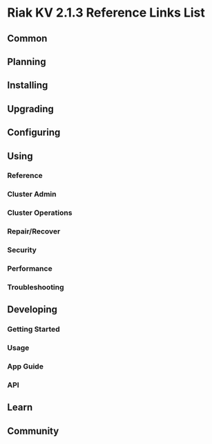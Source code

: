 # Riak KV 2.1.3 Reference Links List


## Common

[downloads]: /riak/kv/2.1.3/downloads/
[install index]: /riak/kv/2.1.3/setup/installing
[upgrade index]: /riak/kv/2.1.3/upgrading
[plan index]: /riak/kv/2.1.3/planning
[config index]: /riak/2.1.3/using/configuring/
[config reference]: /riak/kv/2.1.3/configuring/reference/
[manage index]: /riak/kv/2.1.3/using/managing
[performance index]: /riak/kv/2.1.3/using/performance
[glossary vnode]: /riak/kv/2.1.3/learn/glossary/#Vnode
[contact basho]: http://basho.com/contact/


## Planning

[plan index]: /riak/kv/2.1.3/setup/planning
[plan start]: /riak/kv/2.1.3/setup/planning/start
[plan backend]: /riak/kv/2.1.3/setup/planning/backend
[plan backend bitcask]: /riak/kv/2.1.3/setup/planning/backend/bitcask
[plan backend leveldb]: /riak/kv/2.1.3/setup/planning/backend/leveldb
[plan backend memory]: /riak/kv/2.1.3/setup/planning/backend/memory
[plan backend multi]: /riak/kv/2.1.3/setup/planning/backend/multi
[plan cluster capacity]: /riak/kv/2.1.3/setup/planning/cluster-capacity
[plan bitcask capacity]: /riak/kv/2.1.3/setup/planning/bitcask-capacity-calc
[plan best practices]: /riak/kv/2.1.3/setup/planning/best-practices
[plan future]: /riak/kv/2.1.3/setup/planning/future


## Installing

[install index]: /riak/kv/2.1.3/setup/installing
[install aws]: /riak/kv/2.1.3/setup/installing/amazon-web-services
[install debian & ubuntu]: /riak/kv/2.1.3/setup/installing/debian-ubuntu
[install freebsd]: /riak/kv/2.1.3/setup/installing/freebsd
[install mac osx]: /riak/kv/2.1.3/setup/installing/mac-osx
[install rhel & centos]: /riak/kv/2.1.3/setup/installing/rhel-centos
[install smartos]: /riak/kv/2.1.3/setup/installing/smartos
[install solaris]: /riak/kv/2.1.3/setup/installing/solaris
[install suse]: /riak/kv/2.1.3/setup/installing/suse
[install windows azure]: /riak/kv/2.1.3/setup/installing/windows-azure

[install source index]: /riak/kv/2.1.3/setup/installing/source
[install source erlang]: /riak/kv/2.1.3/setup/installing/source/erlang
[install source jvm]: /riak/kv/2.1.3/setup/installing/source/jvm

[install verify]: /riak/kv/2.1.3/setup/installing/verify


## Upgrading

[upgrade index]: /riak/kv/2.1.3/setup/upgrading
[upgrade checklist]: /riak/kv/2.1.3/setup/upgrading/checklist
[upgrade version]: /riak/kv/2.1.3/setup/upgrading/version
[upgrade cluster]: /riak/kv/2.1.3/setup/upgrading/cluster
[upgrade mdc]: /riak/kv/2.1.3/setup/upgrading/multi-datacenter
[upgrade downgrade]: /riak/kv/2.1.3/setup/upgrading/downgrade


## Configuring

[config index]: /riak/kv/2.1.3/configuring
[config basic]: /riak/kv/2.1.3/configuring/basic
[config backend]: /riak/kv/2.1.3/configuring/backend
[config manage]: /riak/kv/2.1.3/configuring/managing
[config reference]: /riak/kv/2.1.3/configuring/reference/
[config strong consistency]: /riak/kv/2.1.3/configuring/strong-consistency
[config load balance]: /riak/kv/2.1.3/configuring/load-balancing-proxy
[config mapreduce]: /riak/kv/2.1.3/configuring/map-reduce
[config search]: /riak/kv/2.1.3/configuring/search/

[config v3 mdc]: /riak/kv/2.1.3/configuring/v3-multi-datacenter
[config v3 nat]: /riak/kv/2.1.3/configuring/v3-multi-datacenter/nat
[config v3 quickstart]: /riak/kv/2.1.3/configuring/v3-multi-datacenter/quick-start
[config v3 ssl]: /riak/kv/2.1.3/configuring/v3-multi-datacenter/ssl

[config v2 mdc]: /riak/kv/2.1.3/configuring/v2-multi-datacenter
[config v2 nat]: /riak/kv/2.1.3/configuring/v2-multi-datacenter/nat
[config v2 quickstart]: /riak/kv/2.1.3/configuring/v2-multi-datacenter/quick-start
[config v2 ssl]: /riak/kv/2.1.3/configuring/v2-multi-datacenter/ssl



## Using

[use index]: /riak/kv/2.1.3/using/
[use admin commands]: /riak/kv/2.1.3/using/cluster-admin-commands
[use running cluster]: /riak/kv/2.1.3/using/running-a-cluster

### Reference

[use ref custom code]: /riak/kv/2.1.3/using/reference/custom-code
[use ref handoff]: /riak/kv/2.1.3/using/reference/handoff
[use ref monitoring]: /riak/kv/2.1.3/using/reference/monitoring
[use ref search]: /riak/kv/2.1.3/using/reference/search
[use ref 2i]: /riak/kv/2.1.3/using/reference/secondary-indexes
[use ref snmp]: /riak/kv/2.1.3/using/reference/snmp
[use ref strong consistency]: /riak/2.1.3/using/reference/strong-consistency
[use ref jmx]: /riak/kv/2.1.3/using/reference/jmx
[use ref obj del]: /riak/kv/2.1.3/using/reference/object-deletion/
[use ref v3 mdc]: /riak/kv/2.1.3/using/reference/v3-multi-datacenter
[use ref v2 mdc]: /riak/kv/2.1.3/using/reference/v2-multi-datacenter

### Cluster Admin

[use admin index]: /riak/kv/2.1.3/using/admin/
[use admin commands]: /riak/kv/2.1.3/using/admin/commands/
[use admin riak cli]: /riak/kv/2.1.3/using/admin/riak-cli/
[use admin riak-admin]: /riak/kv/2.1.3/using/admin/riak-admin/
[use admin riak control]: /riak/kv/2.1.3/using/admin/riak-control/

### Cluster Operations

[cluster ops add remove node]: /riak/kv/2.1.3/using/cluster-operations/adding-removing-nodes
[cluster ops inspect node]: /riak/kv/2.1.3/using/cluster-operations/inspecting-node
[cluster ops change info]: /riak/kv/2.1.3/using/cluster-operations/changing-cluster-info
[cluster ops load balance]: /riak/kv/2.1.3/using/cluster-operations/load-balancing
[cluster ops bucket types]: /riak/kv/2.1.3/using/cluster-operations/bucket-types
[cluster ops handoff]: /riak/kv/2.1.3/using/cluster-operations/handoff
[cluster ops log]: /riak/kv/2.1.3/using/cluster-operations/logging
[cluster ops obj del]: /riak/kv/2.1.3/using/cluster-operations/object-deletion
[cluster ops backup]: /riak/kv/2.1.3/using/cluster-operations/backing-up
[cluster ops mdc]: /riak/kv/2.1.3/using/cluster-operations/multi-datacenter
[cluster ops strong consistency]: /riak/kv/2.1.3/using/cluster-operations/strong-consistency
[cluster ops 2i]: /riak/kv/2.1.3/using/cluster-operations/secondary-indexes
[cluster ops v3 mdc]: /riak/kv/2.1.3/using/cluster-operations/v3-multi-datacenter
[cluster ops v2 mdc]: /riak/kv/2.1.3/using/cluster-operations/v2-multi-datacenter

### Repair/Recover

[repair recover index]: /riak/kv/2.1.3/repair-recovery
[repair recover index]: /riak/kv/2.1.3/repair-recovery/failure-recovery/

### Security

[security index]: /riak/kv/2.1.3/using/security/
[security basics]: /riak/kv/2.1.3/using/security/basics
[security managing]: /riak/kv/2.1.3/using/security/managing-sources/

### Performance

[perf index]: /riak/kv/2.1.3/using/performance/
[perf benchmark]: /riak/kv/2.1.3/using/performance/benchmarking
[perf open files]: /riak/kv/2.1.3/using/performance/open-files-limit/
[perf erlang]: /riak/kv/2.1.3/using/performance/erlang
[perf aws]: /riak/kv/2.1.3/using/performance/amazon-web-services
[perf latency checklist]: /riak/kv/2.1.3/using/performance/latency-reduction-checklist

### Troubleshooting

[troubleshoot http]: /riak/kv/2.1.3/using/troubleshooting/http-204


## Developing

[dev index]: /riak/kv/2.1.3/developing
[dev client libraries]: /riak/kv/2.1.3/developing/client-libraries
[dev data model]: /riak/kv/2.1.3/developing/data-modeling
[dev data types]: /riak/kv/2.1.3/developing/data-types
[dev kv model]: /riak/kv/2.1.3/developing/key-value-modeling

### Getting Started

[getting started]: /riak/kv/2.1.3/developing/getting-started
[getting started java]: /riak/kv/2.1.3/developing/getting-started/java
[getting started ruby]: /riak/kv/2.1.3/developing/getting-started/ruby
[getting started python]: /riak/kv/2.1.3/developing/getting-started/python
[getting started php]: /riak/kv/2.1.3/developing/getting-started/php
[getting started csharp]: /riak/kv/2.1.3/developing/getting-started/csharp
[getting started nodejs]: /riak/kv/2.1.3/developing/getting-started/nodejs
[getting started erlang]: /riak/kv/2.1.3/developing/getting-started/erlang
[getting started golang]: /riak/kv/2.1.3/developing/getting-started/golang

[obj model java]: /riak/kv/2.1.3/developing/getting-started/java/object-modeling
[obj model ruby]: /riak/kv/2.1.3/developing/getting-started/ruby/object-modeling
[obj model python]: /riak/kv/2.1.3/developing/getting-started/python/object-modeling
[obj model csharp]: /riak/kv/2.1.3/developing/getting-started/csharp/object-modeling
[obj model nodejs]: /riak/kv/2.1.3/developing/getting-started/nodejs/object-modeling
[obj model erlang]: /riak/kv/2.1.3/developing/getting-started/erlang/object-modeling
[obj model golang]: /riak/kv/2.1.3/developing/getting-started/golang/object-modeling

### Usage

[usage index]: /riak/kv/2.1.3/developing/usage
[usage bucket types]: /riak/kv/2.1.3/developing/usage/bucket-types
[usage commit hooks]: /riak/kv/2.1.3/developing/usage/commit-hooks
[usage conflict resolution]: /riak/kv/2.1.3/developing/usage/conflict-resolution
[usage content types]: /riak/kv/2.1.3/developing/usage/content-types
[usage create objects]: /riak/kv/2.1.3/developing/usage/create-objects
[usage custom extractors]: /riak/kv/2.1.3/developing/usage/custom-extractors
[usage delete objects]: /riak/kv/2.1.3/developing/usage/deleting-objects
[usage mapreduce]: /riak/kv/2.1.3/developing/usage/mapreduce
[usage search]: /riak/kv/2.1.3/developing/usage/search
[usage search schema]: /riak/kv/2.1.3/developing/usage/search-schemas
[usage search data types]: /riak/kv/2.1.3/developing/usage/searching-data-types
[usage 2i]: /riak/kv/2.1.3/developing/usage/secondary-indexes
[usage update objects]: /riak/kv/2.1.3/developing/usage/updating-objects

### App Guide

[apps mapreduce]: /riak/kv/2.1.3/developing/app-guide/advanced-mapreduce
[apps replication properties]: /riak/kv/2.1.3/developing/app-guide/replication-properties
[apps strong consistency]: /riak/kv/2.1.3/developing/app-guide/strong-consistency

### API

[dev api backend]: /riak/kv/2.1.3/developing/api/backend
[dev api http]: /riak/kv/2.1.3/developing/api/http
[dev api http status]: /riak/kv/2.1.3/developing/api/http/status
[dev api pbc]: /riak/kv/2.1.3/developing/api/protocol-buffers/


## Learn

[learn new nosql]: /riak/kv/learn/new-to-nosql
[learn use cases]: /riak/kv/learn/use-cases
[learn why riak]: /riak/kv/learn/why-riak-kv

[glossary]: /riak/kv/2.1.3/learn/glossary/
[glossary aae]: /riak/kv/2.1.3/learn/glossary/#Active-Anti-Entropy-AAE-
[glossary read rep]: /riak/kv/2.1.3/learn/glossary/#read-repair
[glossary vnode]: /riak/kv/2.1.3/learn/glossary/#Vnode

[concept aae]: /riak/kv/2.1.3/learn/concepts/active-anti-entropy/
[concept buckets]: /riak/kv/2.1.3/learn/concepts/buckets
[concept cap neg]: /riak/kv/2.1.3/learn/concepts/capability-negotiation
[concept causal context]: /riak/kv/2.1.3/learn/concepts/causal-context
[concept clusters]: /riak/kv/2.1.3/learn/concepts/clusters/
[concept crdts]: /riak/kv/2.1.3/learn/concepts/crdts
[concept eventual consistency]: /riak/kv/2.1.3/learn/concepts/eventual-consistency
[concept keys objects]: /riak/kv/2.1.3/learn/concepts/keys-and-objects
[concept replication]: /riak/kv/2.1.3/learn/concepts/replication
[concept strong consistency]: /riak/kv/2.1.3/learn/concepts/strong-consistency
[concept vnodes]: /riak/kv/2.1.3/learn/concepts/vnodes



## Community

[community]: /community
[community projects]: /community/projects
[reporting bugs]: /community/reporting-bugs
[taishi]: /community/taishi

